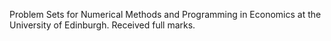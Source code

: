 Problem Sets for Numerical Methods and Programming in Economics at the University of Edinburgh. Received full marks.

